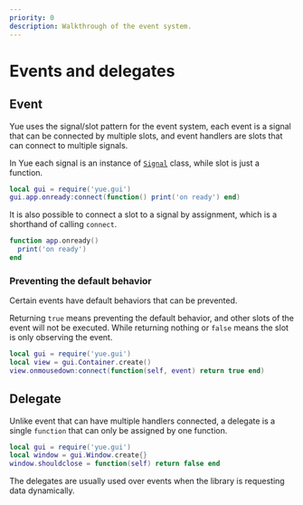 ```yaml
---
priority: 0
description: Walkthrough of the event system.
---
```

# Events and delegates

## Event

Yue uses the signal/slot pattern for the event system, each event is a signal
that can be connected by multiple slots, and event handlers are slots that can
connect to multiple signals.

In Yue each signal is an instance of [`Signal`](../api/signal.html) class,
while slot is just a function.

```lua
local gui = require('yue.gui')
gui.app.onready:connect(function() print('on ready') end)
```

It is also possible to connect a slot to a signal by assignment, which is a
shorthand of calling `connect`.

```lua
function app.onready()
  print('on ready')
end
```

### Preventing the default behavior

Certain events have default behaviors that can be prevented.

Returning `true` means preventing the default behavior, and other slots of the
event will not be executed. While returning nothing or `false` means the slot
is only observing the event.

```lua
local gui = require('yue.gui')
local view = gui.Container.create()
view.onmousedown:connect(function(self, event) return true end)
```

## Delegate

Unlike event that can have multiple handlers connected, a delegate is a single
`function` that can only be assigned by one function.

```lua
local gui = require('yue.gui')
local window = gui.Window.create{}
window.shouldclose = function(self) return false end
```

The delegates are usually used over events when the library is requesting data
dynamically.
